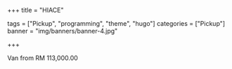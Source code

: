 +++
title = "HIACE"

tags = ["Pickup", "programming", "theme", "hugo"]
categories = ["Pickup"]
banner = "img/banners/banner-4.jpg"

+++

Van from RM 113,000.00
